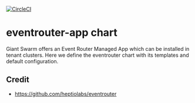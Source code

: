 [![CircleCI](https://circleci.com/gh/giantswarm/eventrouter-app.svg?style=shield)](https://circleci.com/gh/giantswarm/eventrouter-app)

# eventrouter-app chart

Giant Swarm offers an Event Router Managed App which can be installed in tenant clusters.
Here we define the eventrouter chart with its templates and default configuration.

## Credit

* https://github.com/heptiolabs/eventrouter
